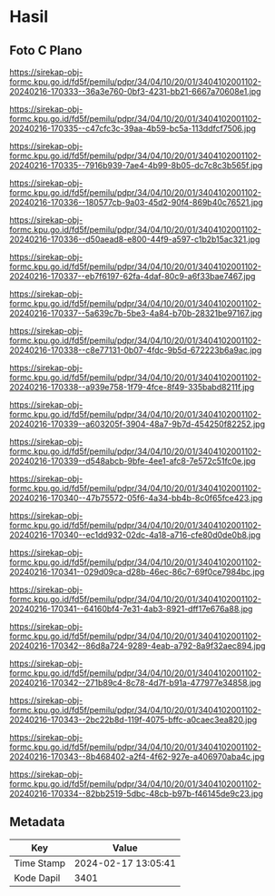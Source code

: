 # Hasil

## Foto C Plano

https://sirekap-obj-formc.kpu.go.id/fd5f/pemilu/pdpr/34/04/10/20/01/3404102001102-20240216-170333--36a3e760-0bf3-4231-bb21-6667a70608e1.jpg

https://sirekap-obj-formc.kpu.go.id/fd5f/pemilu/pdpr/34/04/10/20/01/3404102001102-20240216-170335--c47cfc3c-39aa-4b59-bc5a-113ddfcf7506.jpg

https://sirekap-obj-formc.kpu.go.id/fd5f/pemilu/pdpr/34/04/10/20/01/3404102001102-20240216-170335--7916b939-7ae4-4b99-8b05-dc7c8c3b565f.jpg

https://sirekap-obj-formc.kpu.go.id/fd5f/pemilu/pdpr/34/04/10/20/01/3404102001102-20240216-170336--180577cb-9a03-45d2-90f4-869b40c76521.jpg

https://sirekap-obj-formc.kpu.go.id/fd5f/pemilu/pdpr/34/04/10/20/01/3404102001102-20240216-170336--d50aead8-e800-44f9-a597-c1b2b15ac321.jpg

https://sirekap-obj-formc.kpu.go.id/fd5f/pemilu/pdpr/34/04/10/20/01/3404102001102-20240216-170337--eb7f6197-62fa-4daf-80c9-a6f33bae7467.jpg

https://sirekap-obj-formc.kpu.go.id/fd5f/pemilu/pdpr/34/04/10/20/01/3404102001102-20240216-170337--5a639c7b-5be3-4a84-b70b-28321be97167.jpg

https://sirekap-obj-formc.kpu.go.id/fd5f/pemilu/pdpr/34/04/10/20/01/3404102001102-20240216-170338--c8e77131-0b07-4fdc-9b5d-672223b6a9ac.jpg

https://sirekap-obj-formc.kpu.go.id/fd5f/pemilu/pdpr/34/04/10/20/01/3404102001102-20240216-170338--a939e758-1f79-4fce-8f49-335babd8211f.jpg

https://sirekap-obj-formc.kpu.go.id/fd5f/pemilu/pdpr/34/04/10/20/01/3404102001102-20240216-170339--a603205f-3904-48a7-9b7d-454250f82252.jpg

https://sirekap-obj-formc.kpu.go.id/fd5f/pemilu/pdpr/34/04/10/20/01/3404102001102-20240216-170339--d548abcb-9bfe-4ee1-afc8-7e572c51fc0e.jpg

https://sirekap-obj-formc.kpu.go.id/fd5f/pemilu/pdpr/34/04/10/20/01/3404102001102-20240216-170340--47b75572-05f6-4a34-bb4b-8c0f65fce423.jpg

https://sirekap-obj-formc.kpu.go.id/fd5f/pemilu/pdpr/34/04/10/20/01/3404102001102-20240216-170340--ec1dd932-02dc-4a18-a716-cfe80d0de0b8.jpg

https://sirekap-obj-formc.kpu.go.id/fd5f/pemilu/pdpr/34/04/10/20/01/3404102001102-20240216-170341--029d09ca-d28b-46ec-86c7-69f0ce7984bc.jpg

https://sirekap-obj-formc.kpu.go.id/fd5f/pemilu/pdpr/34/04/10/20/01/3404102001102-20240216-170341--64160bf4-7e31-4ab3-8921-dff17e676a88.jpg

https://sirekap-obj-formc.kpu.go.id/fd5f/pemilu/pdpr/34/04/10/20/01/3404102001102-20240216-170342--86d8a724-9289-4eab-a792-8a9f32aec894.jpg

https://sirekap-obj-formc.kpu.go.id/fd5f/pemilu/pdpr/34/04/10/20/01/3404102001102-20240216-170342--271b89c4-8c78-4d7f-b91a-477977e34858.jpg

https://sirekap-obj-formc.kpu.go.id/fd5f/pemilu/pdpr/34/04/10/20/01/3404102001102-20240216-170343--2bc22b8d-119f-4075-bffc-a0caec3ea820.jpg

https://sirekap-obj-formc.kpu.go.id/fd5f/pemilu/pdpr/34/04/10/20/01/3404102001102-20240216-170343--8b468402-a2f4-4f62-927e-a406970aba4c.jpg

https://sirekap-obj-formc.kpu.go.id/fd5f/pemilu/pdpr/34/04/10/20/01/3404102001102-20240216-170334--82bb2519-5dbc-48cb-b97b-f46145de9c23.jpg


## Metadata

| Key        | Value               |
| ---------- | ------------------- |
| Time Stamp | 2024-02-17 13:05:41 |
| Kode Dapil | 3401                |



